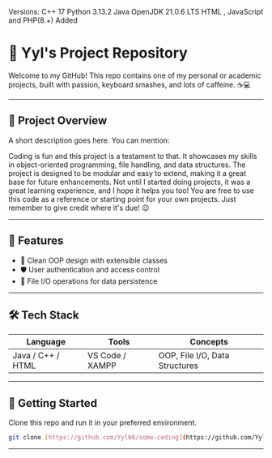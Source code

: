 Versions:
C++ 17
Python  3.13.2
Java OpenJDK 21.0.6 LTS
HTML , JavaScript and PHP(8.+) Added


# 🚀 Yyl's Project Repository

Welcome to my GitHub! This repo contains one of my personal or academic projects, built with passion, keyboard smashes, and lots of caffeine. ☕💻

---

## 📂 Project Overview

A short description goes here. You can mention:

Coding is fun and this project is a testament to that. It showcases my skills in object-oriented programming, file handling, and data structures. The project is designed to be modular and easy to extend, making it a great base for future enhancements.
Not until I started doing projects, it was a great learning experience, and I hope it helps you too!
You are free to use this code as a reference or starting point for your own projects. Just remember to give credit where it's due! 😉

---

## 🧠 Features

- 📘 Clean OOP design with extensible classes
- 🛡️ User authentication and access control
- 📂 File I/O operations for data persistence

---

## 🛠️ Tech Stack

| Language | Tools | Concepts |
|----------|-------|----------|
| Java / C++ / HTML | VS Code / XAMPP | OOP, File I/O, Data Structures |

---

## 🚀 Getting Started

Clone this repo and run it in your preferred environment.

```bash
git clone [https://github.com/Yyl06/some-coding](https://github.com/Yyl06/some-coding)

```

---
